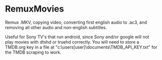 # RemuxMovies
Remux .MKV, copying video, converting first english audio to .ac3, and removing all other audio and non-english subtitles.

Useful for Sony TV's that run android, since Sony and/or google will not play movies with dtshd or truehd correctly.
You will need to store a TMDB.org key in a file at  "c:\users\[user]\documents\TMDB_API_KEY.txt" for the TMDB scraping to work.
